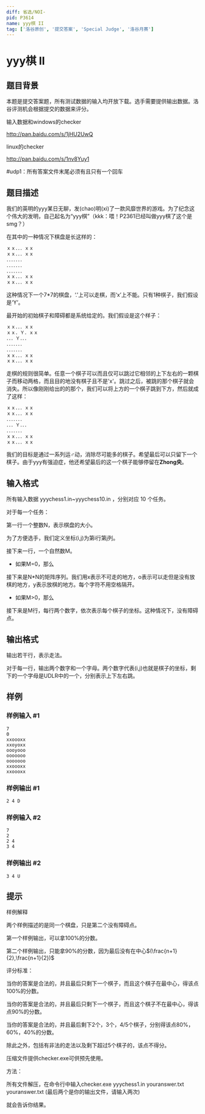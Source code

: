 ```yaml
---
diff: 省选/NOI-
pid: P3614
name: yyy棋 II
tag: ['洛谷原创', '提交答案', 'Special Judge', '洛谷月赛']
---
```

# yyy棋 II
## 题目背景

本题是提交答案题，所有测试数据的输入均开放下载。选手需要提供输出数据。洛谷评测机会根据提交的数据来评分。

输入数据和windows的checker

http://pan.baidu.com/s/1jHU2UwQ

linux的checker

http://pan.baidu.com/s/1nv8Yuy1

#udp1：所有答案文件末尾必须有且只有一个回车

## 题目描述

我们的英明的yyy某日无聊，发(chao)明(xi)了一款风靡世界的游戏。为了纪念这个伟大的发明，自己起名为“yyy棋”（kkk：喂！P2361已经叫做yyy棋了这个是smg？）

在其中的一种情况下棋盘是长这样的：

```cpp
ｘｘ．．．ｘｘ
ｘｘ．．．ｘｘ
．．．．．．．
．．．．．．．
．．．．．．．
ｘｘ．．．ｘｘ
ｘｘ．．．ｘｘ
```
这种情况下一个7\*7的棋盘，‘.’上可以走棋，而‘x’上不能。只有1种棋子，我们假设是‘Y’。

最开始的初始棋子和障碍都是系统给定的。我们假设是这个样子：

```cpp
ｘｘ．．．ｘｘ
ｘｘ．Ｙ．ｘｘ
．．．Ｙ．．．
．．．．．．．
．．．．．．．
ｘｘ．．．ｘｘ
ｘｘ．．．ｘｘ
```
走棋的规则很简单。任意一个棋子可以而且仅可以跳过它相邻的上下左右的一颗棋子而移动两格，而且目的地没有棋子且不是'x'。跳过之后，被跳的那个棋子就会消失。所以像刚刚给出的的那个，我们可以将上方的一个棋子跳到下方，然后就成了这样：

```cpp
ｘｘ．．．ｘｘ
ｘｘ．．．ｘｘ
．．．．．．．
．．．Ｙ．．．
．．．．．．．
ｘｘ．．．ｘｘ
ｘｘ．．．ｘｘ
```
我们的目标是通过一系列运♂动，消除尽可能多的棋子。希望最后可以只留下一个棋子。由于yyy有强迫症，他还希望最后的这一个棋子能够停留在**Zhong央**。

## 输入格式

所有输入数据 yyychess1.in~yyychess10.in ，分别对应 10 个任务。

对于每一个任务：

第一行一个整数N，表示棋盘的大小。

为了方便选手，我们定义坐标(i,j)为第i行第j列。

接下来一行，一个自然数M。

- 如果M=0，那么

接下来是N\*N的矩阵序列。我们用x表示不可走的地方，o表示可以走但是没有放棋的地方，y表示放棋的地方。每个字符不用空格隔开。

- 如果M>0，那么

接下来是M行，每行两个数字，依次表示每个棋子的坐标。这种情况下，没有障碍点。

## 输出格式

输出若干行，表示走法。

对于每一行，输出两个数字和一个字母。两个数字代表(i,j)也就是棋子的坐标，剩下的一个字母是UDLR中的一个，分别表示上下左右跳。

## 样例

### 样例输入 #1
```
7
0
xxoooxx
xxoyoxx
oooyooo
ooooooo
ooooooo
xxoooxx
xxoooxx
```
### 样例输出 #1
```
2 4 D
```
### 样例输入 #2
```
7
2
2 4
3 4
```
### 样例输出 #2
```
3 4 U
```
## 提示

样例解释

两个样例描述的是同一个棋盘，只是第二个没有障碍点。

第一个样例输出，可以拿100%的分数。

第二个样例输出，只能拿90%的分数，因为最后没有在中心$(\frac{n+1}{2},\frac{n+1}{2})$

评分标准：

当你的答案是合法的，并且最后只剩下一个棋子，而且这个棋子在最中心，得该点100%的分数。

当你的答案是合法的，并且最后只剩下一个棋子，而且这个棋子不在最中心，得该点90%的分数。

当你的答案是合法的，并且最后剩下2个，3个，4/5个棋子，分别得该点80%，60%，40%的分数。

除此之外，包括有非法的走法以及剩下超过5个棋子的，该点不得分。

压缩文件提供checker.exe可供预先使用。

方法：

所有文件解压，在命令行中输入checker.exe yyychess1.in youranswer.txt youranswer.txt (最后两个是你的输出文件，请输入两次)

就会告诉你结果。

